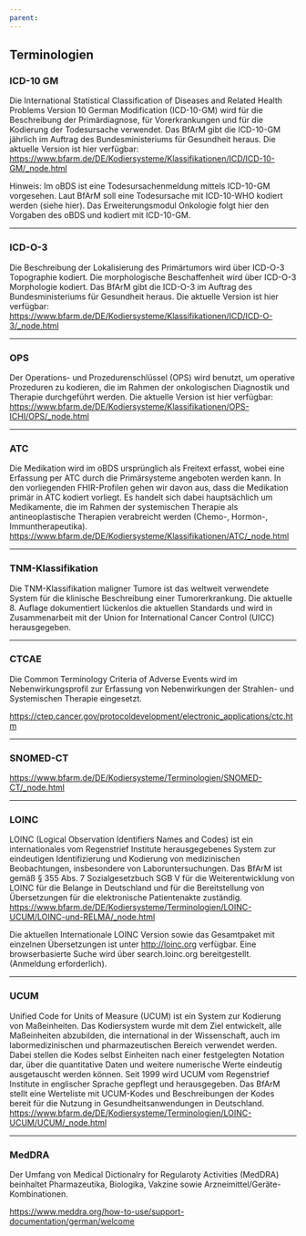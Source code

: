 ```yaml
---
parent: 
---
```

## Terminologien

### **ICD-10 GM**
Die International Statistical Classification of Diseases and Related Health Problems Version 10 German Modification (ICD-10-GM) wird für die Beschreibung der Primärdiagnose, für Vorerkrankungen und für die Kodierung der Todesursache verwendet. Das BfArM gibt die ICD-10-GM jährlich im Auftrag des Bundesministeriums für Gesundheit heraus.  Die aktuelle Version ist hier verfügbar: https://www.bfarm.de/DE/Kodiersysteme/Klassifikationen/ICD/ICD-10-GM/_node.html

Hinweis: Im oBDS ist eine Todesursachenmeldung mittels ICD-10-GM vorgesehen. Laut BfArM soll eine Todesursache mit ICD-10-WHO kodiert werden (siehe hier).
Das Erweiterungsmodul Onkologie folgt hier den Vorgaben des oBDS und kodiert mit ICD-10-GM. 

---

### **ICD-O-3**
Die Beschreibung der Lokalisierung des Primärtumors wird über ICD-O-3 Topographie kodiert. 
Die morphologische Beschaffenheit wird über ICD-O-3 Morphologie kodiert. 
Das BfArM gibt die ICD-O-3 im Auftrag des Bundesministeriums für Gesundheit heraus.  Die aktuelle Version ist hier verfügbar:
https://www.bfarm.de/DE/Kodiersysteme/Klassifikationen/ICD/ICD-O-3/_node.html

---

### **OPS**
Der Operations- und Prozedurenschlüssel (OPS) wird benutzt, um operative Prozeduren zu  kodieren, die im Rahmen der onkologischen Diagnostik und Therapie durchgeführt werden.
Die aktuelle Version ist hier verfügbar: 
https://www.bfarm.de/DE/Kodiersysteme/Klassifikationen/OPS-ICHI/OPS/_node.html

---

### **ATC**
Die Medikation wird im oBDS ursprünglich  als Freitext erfasst, wobei eine Erfassung per ATC durch die Primärsysteme angeboten werden kann. In den vorliegenden FHIR-Profilen gehen wir davon aus, dass die Medikation primär in ATC kodiert vorliegt. Es handelt sich dabei hauptsächlich um Medikamente, die im Rahmen der systemischen Therapie als antineoplastische Therapien verabreicht werden (Chemo-, Hormon-, Immuntherapeutika). 
https://www.bfarm.de/DE/Kodiersysteme/Klassifikationen/ATC/_node.html

---

### **TNM-Klassifikation** 
Die TNM-Klassifikation maligner Tumore ist das weltweit verwendete System für die klinische Beschreibung einer Tumorerkrankung. Die aktuelle 8. Auflage dokumentiert lückenlos die aktuellen Standards und wird in Zusammenarbeit mit der Union for International Cancer Control (UICC) herausgegeben.

---

### **CTCAE**
Die Common Terminology Criteria of Adverse Events wird im Nebenwirkungsprofil zur Erfassung von Nebenwirkungen der Strahlen- und Systemischen Therapie eingesetzt.

https://ctep.cancer.gov/protocoldevelopment/electronic_applications/ctc.htm

---

### **SNOMED-CT**
https://www.bfarm.de/DE/Kodiersysteme/Terminologien/SNOMED-CT/_node.html

---

### **LOINC** 
LOINC (Logical Observation Identifiers Names and Codes) ist ein internationales vom Regenstrief Institute herausgegebenes System zur eindeutigen Identifizierung und Kodierung von medizinischen Beobachtungen, insbesondere von Laboruntersuchungen. Das BfArM ist gemäß § 355 Abs. 7 Sozialgesetzbuch SGB V für die Weiterentwicklung von LOINC für die Belange in Deutschland und für die Bereitstellung von Übersetzungen für die elektronische Patientenakte zuständig.
https://www.bfarm.de/DE/Kodiersysteme/Terminologien/LOINC-UCUM/LOINC-und-RELMA/_node.html

Die aktuellen Internationale LOINC Version sowie das Gesamtpaket mit einzelnen Übersetzungen ist unter http://loinc.org verfügbar. Eine browserbasierte Suche wird über search.loinc.org bereitgestellt. (Anmeldung erforderlich).  

---

### **UCUM** 
Unified Code for Units of Measure (UCUM) ist ein System zur Kodierung von Maßeinheiten. Das Kodiersystem wurde mit dem Ziel entwickelt, alle Maßeinheiten abzubilden, die international in der Wissenschaft, auch im labormedizinischen und pharmazeutischen Bereich verwendet werden. Dabei stellen die Kodes selbst Einheiten nach einer festgelegten Notation dar, über die quantitative Daten und weitere numerische Werte eindeutig ausgetauscht werden können. Seit 1999 wird UCUM vom Regenstrief Institute in englischer Sprache gepflegt und herausgegeben. Das BfArM stellt eine Werteliste mit UCUM-Kodes und Beschreibungen der Kodes bereit für die Nutzung in Gesundheitsanwendungen in Deutschland.
https://www.bfarm.de/DE/Kodiersysteme/Terminologien/LOINC-UCUM/UCUM/_node.html


---

### **MedDRA**
Der Umfang von Medical Dictionalry for Regularoty Activities (MedDRA) beinhaltet Pharmazeutika, Biologika, Vakzine sowie Arzneimittel/Geräte-Kombinationen.

https://www.meddra.org/how-to-use/support-documentation/german/welcome
